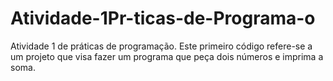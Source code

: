 # Atividade-1Pr-ticas-de-Programa-o
Atividade 1 de práticas de programação. Este primeiro código refere-se a um projeto que visa fazer um programa que peça dois números e imprima a soma.
